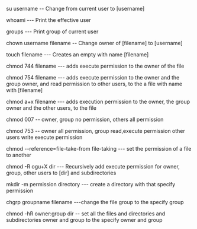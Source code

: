  su username -- Change from current user to [username]

whoami --- Print the effective user

groups --- Print group of current user

chown username filename -- Change owner of [filename] to [username]

touch filename --- Creates an empty with name [filename]

chmod 744 filename --- adds execute permission to the owner of the file 

chmod 754 filename --- adds execute permission to the owner and the group owner, and read permission to other users, to the a file with name with [filename]


chmod a+x filename  --- adds execution permission to the owner, the group owner and the other users, to the file


chmod 007 -- owner, group no permission, others all permission


chmod 753 -- owner all permission, group read,execute permission other users write execute permission

chmod --reference=file-take-from file-taking --- set the permission of a file to another

chmod -R ogu+X dir --- Recursively add execute permission for owner, group, other users to [dir] and subdirectories

mkdir -m permission directory --- create a directory with that specify permission


chgrp groupname filename ---change the file group to the specify group

chmod -hR owner:group dir -- set all the files and directories and subdirectories owner and group to the specify owner and group




